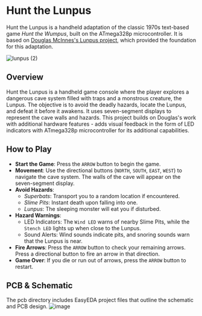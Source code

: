 # Hunt the Lunpus 
Hunt the Lunpus is a handheld adaptation of the classic 1970s text-based game _Hunt the Wumpus_, built on the ATmega328p microcontroller. 
It is based on [Douglas McInnes's Lunpus project](https://github.com/dmcinnes/lunpus/tree/main?tab=readme-ov-file), which provided the foundation for this adaptation. 

![lunpus (2)](https://github.com/user-attachments/assets/47767b1e-2f2c-4b8a-84da-5010ec537dd8)


## Overview
Hunt the Lunpus is a handheld game console where the player explores a dangerous cave system filled with traps and a monstrous creature, the Lunpus. 
The objective is to avoid the deadly hazards, locate the Lunpus, and defeat it before it awakens. 
It uses seven-segment displays to represent the cave walls and hazards. 
This project builds on Douglas's work with additional hardware features - adds visual feedback in the form of LED indicators with ATmega328p microcontroller for its additional capabilities.

## How to Play
* **Start the Game**: Press the ```ARROW``` button to begin the game.
* **Movement**: Use the directional buttons (```NORTH```, ```SOUTH```, ```EAST```, ```WEST```) to navigate the cave system. The walls of the cave will appear on the seven-segment display.
* **Avoid Hazards**:
  * _Superbats_: Transport you to a random location if encountered.
  * _Slime Pits_: Instant death upon falling into one.
  * _Lunpus_: The sleeping monster will eat you if disturbed.
* **Hazard Warnings**:
  * LED Indicators: The ```Wind LED``` warns of nearby Slime Pits, while the ```Stench LED``` lights up when close to the Lunpus.
  * Sound Alerts: Wind sounds indicate pits, and snoring sounds warn that the Lunpus is near.
* **Fire Arrows**: Press the ```ARROW``` button to check your remaining arrows. Press a directional button to fire an arrow in that direction.
* **Game Over**: If you die or run out of arrows, press the ```ARROW``` button to restart.

## PCB & Schematic
The pcb directory includes EasyEDA project files that outline the schematic and PCB design. 
![image](https://github.com/user-attachments/assets/434eae47-bbb2-49ba-bfbf-b3fdc4b49141)




